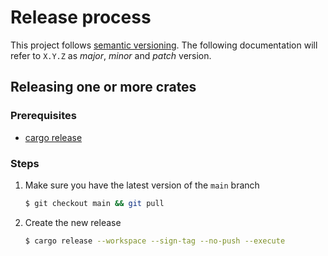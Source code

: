 # Release process

This project follows [semantic versioning](https://semver.org/). The following
documentation will refer to `X.Y.Z` as _major_, _minor_ and _patch_ version.

## Releasing one or more crates

### Prerequisites

- [cargo release](https://github.com/crate-ci/cargo-release/)

### Steps

1. Make sure you have the latest version of the `main` branch

   ```sh
   $ git checkout main && git pull
   ```

2. Create the new release

   ```sh
   $ cargo release --workspace --sign-tag --no-push --execute
   ```
